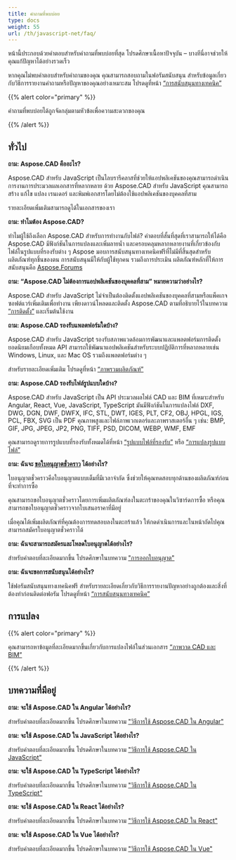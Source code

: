 ```yaml
---
title: คำถามที่พบบ่อย
type: docs
weight: 55
url: /th/javascript-net/faq/
---
```


หน้านี้ประกอบด้วยคำตอบสำหรับคำถามที่พบบ่อยที่สุด โปรดศึกษาเนื้อหาปัจจุบัน – บางทีนี่อาจช่วยให้คุณแก้ปัญหาได้อย่างรวดเร็ว

หากคุณไม่พบคำตอบสำหรับคำถามของคุณ คุณสามารถสอบถามในฟอรัมสนับสนุน สำหรับข้อมูลเกี่ยวกับวิธีการรายงานคำถามหรือปัญหาของคุณอย่างเหมาะสม โปรดดูที่หน้า [“การสนับสนุนทางเทคนิค”](/th/cad/javascript-net/technical-support)

{{% alert color="primary" %}} 

คำถามที่พบบ่อยได้ถูกจัดกลุ่มตามหัวข้อเพื่อความสะดวกของคุณ

{{% /alert %}}

## **ทั่วไป**
**ถาม: Aspose.CAD คืออะไร?**

Aspose.CAD สำหรับ JavaScript เป็นไลบรารีคลาสที่ช่วยให้แอปพลิเคชันของคุณสามารถดำเนินการงานการประมวลผลเอกสารที่หลากหลาย ด้วย Aspose.CAD สำหรับ JavaScript คุณสามารถสร้าง แก้ไข แปลง เรนเดอร์ และพิมพ์เอกสารโดยไม่ต้องใช้แอปพลิเคชันของบุคคลที่สาม

รายละเอียดเพิ่มเติมสามารถดูได้ในเอกสารของเรา

**ถาม: ทำไมต้อง Aspose.CAD?**

ทำไมผู้ใช้ถึงเลือก Aspose.CAD สำหรับการทำงานกับไฟล์?
คำตอบที่สั้นที่สุดที่เราสามารถให้ได้คือ Aspose.CAD มีฟังก์ชันในการแปลงและเพิ่มลายน้ำ และครอบคลุมหลากหลายงานที่เกี่ยวข้องกับไฟล์ในรูปแบบที่รองรับต่าง ๆ
Aspose มอบการสนับสนุนทางเทคนิคฟรีที่ไม่มีที่สิ้นสุดสำหรับผลิตภัณฑ์ทุกชิ้นของตน
การสนับสนุนมีให้กับผู้ใช้ทุกคน รวมถึงการประเมิน ผลิตภัณฑ์หลักที่ให้การสนับสนุนคือ [Aspose.Forums](https://forum.aspose.com/c/cad/19)

**ถาม: “Aspose.CAD ไม่ต้องการแอปพลิเคชันของบุคคลที่สาม” หมายความว่าอย่างไร?**

Aspose.CAD สำหรับ JavaScript ไม่จำเป็นต้องติดตั้งแอปพลิเคชันของบุคคลที่สามหรือแพ็คเกจซอฟต์แวร์เพิ่มเติมเพื่อทำงาน เพียงดาวน์โหลดและติดตั้ง Aspose.CAD ตามที่อธิบายไว้ในบทความ [”การติดตั้ง”](/th/cad/javascript-net/installation/) และเริ่มต้นใช้งาน

**ถาม: Aspose.CAD รองรับแพลตฟอร์มใดบ้าง?**

Aspose.CAD สำหรับ JavaScript รองรับสภาพแวดล้อมการพัฒนาและแพลตฟอร์มการติดตั้งยอดนิยมเกือบทั้งหมด API สามารถใช้พัฒนาแอปพลิเคชันสำหรับระบบปฏิบัติการที่หลากหลายเช่น Windows, Linux, และ Mac OS รวมถึงแพลตฟอร์มต่าง ๆ

สำหรับรายละเอียดเพิ่มเติม โปรดดูที่หน้า [“ภาพรวมผลิตภัณฑ์”](/th/cad/javascript-net/product-overview/)

**ถาม: Aspose.CAD รองรับไฟล์รูปแบบใดบ้าง?**

Aspose.CAD สำหรับ JavaScript เป็น API ประมวลผลไฟล์ CAD และ BIM ที่เหมาะสำหรับ Angular, React, Vue, JavaScript, TypeScript 
มันมีฟังก์ชันในการแปลงไฟล์ DXF, DWG, DGN, DWF, DWFX, IFC, STL, DWT, IGES, PLT, CF2, OBJ, HPGL, IGS, PCL, FBX, SVG เป็น PDF คุณภาพสูงและไฟล์ภาพเวกเตอร์และภาพราสเตอร์อื่น ๆ เช่น: BMP, GIF, JPG, JPEG, JP2, PNG, TIFF, PSD, DICOM, WEBP, WMF, EMF

คุณสามารถดูรายการรูปแบบที่รองรับทั้งหมดได้ที่หน้า [“รูปแบบไฟล์ที่รองรับ”](/th/cad/javascript-net/supported-file-formats/) หรือ [“การแปลงรูปแบบไฟล์”](/th/cad/javascript-net/converting-file-formats/)

**ถาม: ฉันจะ [ขอใบอนุญาตชั่วคราว](https://purchase.aspose.com/temporary-license/) ได้อย่างไร?**

ใบอนุญาตชั่วคราวคือใบอนุญาตแบบเต็มที่มีเวลาจำกัด ซึ่งช่วยให้คุณทดสอบทุกด้านของผลิตภัณฑ์ก่อนที่จะทำการซื้อ

คุณสามารถขอใบอนุญาตชั่วคราวโดยการเพิ่มผลิตภัณฑ์ลงในตะกร้าของคุณในวิซาร์ดการซื้อ หรือคุณสามารถขอใบอนุญาตชั่วคราวจากใบเสนอราคาที่มีอยู่

เมื่อคุณได้เพิ่มผลิตภัณฑ์ที่คุณต้องการทดสอบลงในตะกร้าแล้ว ให้กดดำเนินการและในหน้าถัดไปคุณสามารถสมัครใบอนุญาตชั่วคราวได้

**ถาม: ฉันจะสามารถสมัครและโหลดใบอนุญาตได้อย่างไร?**

สำหรับคำตอบที่ละเอียดมากขึ้น โปรดศึกษาในบทความ ["การออกใบอนุญาต"](/th/cad/javascript-net/licensing/)

**ถาม: ฉันจะขอการสนับสนุนได้อย่างไร?**

ใช้ฟอรัมสนับสนุนทางเทคนิคฟรี สำหรับรายละเอียดเกี่ยวกับวิธีการรายงานปัญหาอย่างถูกต้องและสิ่งที่ต้องทำก่อนติดต่อฟอรัม โปรดดูที่หน้า [“การสนับสนุนทางเทคนิค”](/th/cad/javascript-net/technical-support)

## **การแปลง**

{{% alert color="primary" %}} 

คุณสามารถหาข้อมูลที่ละเอียดมากขึ้นเกี่ยวกับการแปลงไฟล์ในส่วนเอกสาร [“ภาพวาด CAD และ BIM”](/th/cad/javascript-net/cad-and-bim-drawings/)

{{% /alert %}}

## **บทความที่มีอยู่**

**ถาม: จะใช้ Aspose.CAD ใน Angular ได้อย่างไร?**

สำหรับคำตอบที่ละเอียดมากขึ้น โปรดศึกษาในบทความ ["วิธีการใช้ Aspose.CAD ใน Angular"](/th/cad/javascript-net/how-to-use-aspose-cad-in-angular/)

**ถาม: จะใช้ Aspose.CAD ใน JavaScript ได้อย่างไร?**

สำหรับคำตอบที่ละเอียดมากขึ้น โปรดศึกษาในบทความ ["วิธีการใช้ Aspose.CAD ใน JavaScript"](/th/cad/javascript-net/how-to-run-aspose-cad-in-javascript/)

**ถาม: จะใช้ Aspose.CAD ใน TypeScript ได้อย่างไร?**

สำหรับคำตอบที่ละเอียดมากขึ้น โปรดศึกษาในบทความ ["วิธีการใช้ Aspose.CAD ใน TypeScript"](/th/cad/javascript-net/how-to-use-aspose-cad-in-typescript/)

**ถาม: จะใช้ Aspose.CAD ใน React ได้อย่างไร?**

สำหรับคำตอบที่ละเอียดมากขึ้น โปรดศึกษาในบทความ ["วิธีการใช้ Aspose.CAD ใน React"](/th/cad/javascript-net/how-to-use-aspose-cad-in-react/)

**ถาม: จะใช้ Aspose.CAD ใน Vue ได้อย่างไร?**

สำหรับคำตอบที่ละเอียดมากขึ้น โปรดศึกษาในบทความ ["วิธีการใช้ Aspose.CAD ใน Vue"](/th/cad/javascript-net/how-to-use-aspose-cad-in-vue/)
